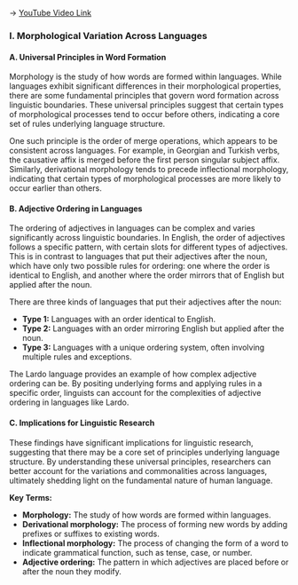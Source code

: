 -> [YouTube Video Link](https://www.youtube.com/watch?v=vxOO8cIn398&list=PLUl4u3cNGP63BZGNOqrF2qf_yxOjuG35j&index=3&pp=iAQB)

### I. Morphological Variation Across Languages
#### A. Universal Principles in Word Formation

Morphology is the study of how words are formed within languages. While languages exhibit significant differences in their morphological properties, there are some fundamental principles that govern word formation across linguistic boundaries. These universal principles suggest that certain types of morphological processes tend to occur before others, indicating a core set of rules underlying language structure.

One such principle is the order of merge operations, which appears to be consistent across languages. For example, in Georgian and Turkish verbs, the causative affix is merged before the first person singular subject affix. Similarly, derivational morphology tends to precede inflectional morphology, indicating that certain types of morphological processes are more likely to occur earlier than others.

#### B. Adjective Ordering in Languages

The ordering of adjectives in languages can be complex and varies significantly across linguistic boundaries. In English, the order of adjectives follows a specific pattern, with certain slots for different types of adjectives. This is in contrast to languages that put their adjectives after the noun, which have only two possible rules for ordering: one where the order is identical to English, and another where the order mirrors that of English but applied after the noun.

There are three kinds of languages that put their adjectives after the noun:

*   **Type 1:** Languages with an order identical to English.
*   **Type 2:** Languages with an order mirroring English but applied after the noun.
*   **Type 3:** Languages with a unique ordering system, often involving multiple rules and exceptions.

The Lardo language provides an example of how complex adjective ordering can be. By positing underlying forms and applying rules in a specific order, linguists can account for the complexities of adjective ordering in languages like Lardo.

#### C. Implications for Linguistic Research

These findings have significant implications for linguistic research, suggesting that there may be a core set of principles underlying language structure. By understanding these universal principles, researchers can better account for the variations and commonalities across languages, ultimately shedding light on the fundamental nature of human language.

**Key Terms:**

*   **Morphology:** The study of how words are formed within languages.
*   **Derivational morphology:** The process of forming new words by adding prefixes or suffixes to existing words.
*   **Inflectional morphology:** The process of changing the form of a word to indicate grammatical function, such as tense, case, or number.
*   **Adjective ordering:** The pattern in which adjectives are placed before or after the noun they modify.